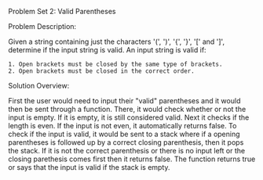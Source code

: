 Problem Set 2: Valid Parentheses

Problem Description:

Given a string containing just the characters '(', ')', '{', '}', '[' and ']', determine if the input string is
valid. An input string is valid if:

	1. Open brackets must be closed by the same type of brackets.
	2. Open brackets must be closed in the correct order.



Solution Overview:

First the user would need to input their "valid" parentheses and it would then be sent through a function. There, it would check whether or not the input is empty. If it is empty, it is still considered valid. Next it checks if the length is even. If the input is not even, it automatically returns false. To check if the input is valid, it would be sent to a stack where if a opening parentheses is followed up by a correct closing parenthesis, then it pops the stack. If it is not the correct parenthesis or there is no input left or the closing parethesis comes first then it returns false. The function returns true or says that the input is valid if the stack is empty.